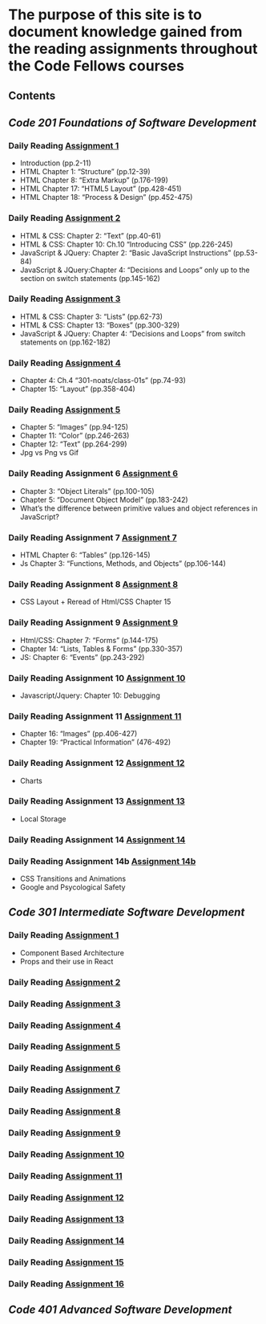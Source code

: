 
<!--layout: page
title: "Reading Notes"
perma301-noats/class-01: /
-->

# The purpose of this site is to document knowledge gained from the reading assignments throughout the Code Fellows courses

## Contents
  
## ***Code 201 Foundations of Software Development***
  
### Daily Reading [Assignment 1](201-noats/class-01.md)
  
* Introduction (pp.2-11)
* HTML Chapter 1: “Structure” (pp.12-39)
* HTML Chapter 8: “Extra Markup” (p.176-199)
* HTML Chapter 17: “HTML5 Layout” (pp.428-451)
* HTML Chapter 18: “Process & Design” (pp.452-475)
  
### Daily Reading [Assignment 2](201-noats/class-02.md)
  
* HTML & CSS: Chapter 2: “Text” (pp.40-61)
* HTML & CSS: Chapter 10: Ch.10 “Introducing CSS” (pp.226-245)
* JavaScript & JQuery: Chapter 2: “Basic JavaScript Instructions” (pp.53-84)
* JavaScript & JQuery:Chapter 4: “Decisions and Loops” only up to the section on switch statements (pp.145-162)

### Daily Reading [Assignment 3](201-noats/class-03.md)
  
* HTML & CSS: Chapter 3: “Lists” (pp.62-73)
* HTML & CSS: Chapter 13: “Boxes” (pp.300-329)
* JavaScript & JQuery: Chapter 4: “Decisions and Loops” from switch statements on (pp.162-182)

### Daily Reading [Assignment 4](201-noats/class-04.md)

* Chapter 4: Ch.4 “301-noats/class-01s” (pp.74-93)
* Chapter 15: “Layout” (pp.358-404)

### Daily Reading [Assignment 5](201-noats/class-05.md)

* Chapter 5: “Images” (pp.94-125)
* Chapter 11: “Color” (pp.246-263)
* Chapter 12: “Text” (pp.264-299)
* Jpg vs Png vs Gif

### Daily Reading Assignment 6 [Assignment 6](201-noats/class-06.md)

* Chapter 3: “Object Literals” (pp.100-105)
* Chapter 5: “Document Object Model” (pp.183-242)
* What’s the difference between primitive values and object references in JavaScript?

### Daily Reading Assignment 7 [Assignment 7](201-noats/class-07.md)

* HTML Chapter 6: “Tables” (pp.126-145)
* Js Chapter 3: “Functions, Methods, and Objects” (pp.106-144)

### Daily Reading Assignment 8 [Assignment 8](201-noats/class-08.md)

* CSS Layout + Reread of Html/CSS Chapter 15

### Daily Reading Assignment 9 [Assignment 9](201-noats/class-09.md)

* Html/CSS: Chapter 7: “Forms” (p.144-175)
* Chapter 14: “Lists, Tables & Forms” (pp.330-357)
* JS: Chapter 6: “Events” (pp.243-292)

### Daily Reading Assignment 10 [Assignment 10](201-noats/class-10.md)

* Javascript/Jquery: Chapter 10: Debugging

### Daily Reading Assignment 11 [Assignment 11](201-noats/class-11.md)

* Chapter 16: “Images” (pp.406-427)
* Chapter 19: “Practical Information” (476-492)

### Daily Reading Assignment 12 [Assignment 12](201-noats/class-12.md)

* Charts

### Daily Reading Assignment 13 [Assignment 13](201-noats/class-13.md)

* Local Storage

### Daily Reading Assignment 14 [Assignment 14](201-noats/class-14.md)

### Daily Reading Assignment 14b [Assignment 14b](201-noats/class-14b.md)

* CSS Transitions and Animations
* Google and Psycological Safety

## ***Code 301 Intermediate Software Development***

### Daily Reading [Assignment 1](301-noats/class-01)

* Component Based Architecture
* Props and their use in React

### Daily Reading [Assignment 2](301-noats/class-01)

### Daily Reading [Assignment 3](301-noats/class-01)

### Daily Reading [Assignment 4](301-noats/class-01)

### Daily Reading [Assignment 5](301-noats/class-01)

### Daily Reading [Assignment 6](301-noats/class-01)

### Daily Reading [Assignment 7](301-noats/class-01)

### Daily Reading [Assignment 8](301-noats/class-01)

### Daily Reading [Assignment 9](301-noats/class-01)

### Daily Reading [Assignment 10](301-noats/class-01)

### Daily Reading [Assignment 11](301-noats/class-01)

### Daily Reading [Assignment 12](301-noats/class-01)

### Daily Reading [Assignment 13](301-noats/class-01)

### Daily Reading [Assignment 14](301-noats/class-01)

### Daily Reading [Assignment 15](301-noats/class-01)

### Daily Reading [Assignment 16](301-noats/class-01)

## ***Code 401 Advanced Software Development***

